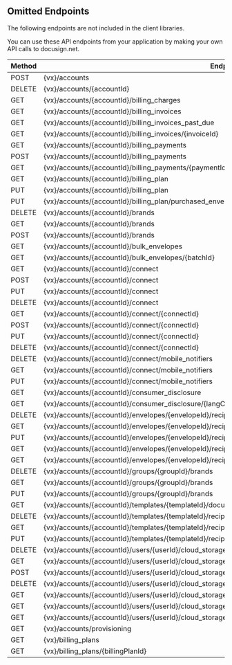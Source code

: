 ## Omitted Endpoints

The following endpoints are not included in the client libraries.

You can use these API endpoints from your application by making your own API calls to docusign.net.

| Method | Endpoint |
| --- | --- |
| POST | {vx}/accounts |
| DELETE | {vx}/accounts/{accountId} |
| GET | {vx}/accounts/{accountId}/billing_charges |
| GET | {vx}/accounts/{accountId}/billing_invoices |
| GET | {vx}/accounts/{accountId}/billing_invoices_past_due |
| GET | {vx}/accounts/{accountId}/billing_invoices/{invoiceId} |
| GET | {vx}/accounts/{accountId}/billing_payments |
| POST | {vx}/accounts/{accountId}/billing_payments |
| GET | {vx}/accounts/{accountId}/billing_payments/{paymentId} |
| GET | {vx}/accounts/{accountId}/billing_plan |
| PUT | {vx}/accounts/{accountId}/billing_plan |
| PUT | {vx}/accounts/{accountId}/billing_plan/purchased_envelopes |
| DELETE | {vx}/accounts/{accountId}/brands |
| GET | {vx}/accounts/{accountId}/brands |
| POST | {vx}/accounts/{accountId}/brands |
| GET | {vx}/accounts/{accountId}/bulk_envelopes |
| GET | {vx}/accounts/{accountId}/bulk_envelopes/{batchId} |
| GET | {vx}/accounts/{accountId}/connect |
| POST | {vx}/accounts/{accountId}/connect |
| PUT | {vx}/accounts/{accountId}/connect |
| DELETE | {vx}/accounts/{accountId}/connect |
| GET | {vx}/accounts/{accountId}/connect/{connectId} |
| POST | {vx}/accounts/{accountId}/connect/{connectId} |
| PUT | {vx}/accounts/{accountId}/connect/{connectId} |
| DELETE | {vx}/accounts/{accountId}/connect/{connectId} |
| DELETE | {vx}/accounts/{accountId}/connect/mobile_notifiers |
| GET | {vx}/accounts/{accountId}/connect/mobile_notifiers |
| PUT | {vx}/accounts/{accountId}/connect/mobile_notifiers |
| GET | {vx}/accounts/{accountId}/consumer_disclosure |
| GET | {vx}/accounts/{accountId}/consumer_disclosure/{langCode} |
| DELETE | {vx}/accounts/{accountId}/envelopes/{envelopeId}/recipients/{recipientId}/bulk_recipients |
| GET | {vx}/accounts/{accountId}/envelopes/{envelopeId}/recipients/{recipientId}/bulk_recipients |
| PUT | {vx}/accounts/{accountId}/envelopes/{envelopeId}/recipients/{recipientId}/bulk_recipients |
| GET | {vx}/accounts/{accountId}/envelopes/{envelopeId}/recipients/{recipientId}/consumer_disclosure |
| GET | {vx}/accounts/{accountId}/envelopes/{envelopeId}/recipients/{recipientId}/consumer_disclosure/{langCode} |
| DELETE | {vx}/accounts/{accountId}/groups/{groupId}/brands |
| GET | {vx}/accounts/{accountId}/groups/{groupId}/brands |
| PUT | {vx}/accounts/{accountId}/groups/{groupId}/brands |
| GET | {vx}/accounts/{accountId}/templates/{templateId}/documents/{documentId}/pages/{pageNumber}/page_image |
| DELETE | {vx}/accounts/{accountId}/templates/{templateId}/recipients/{recipientId}/bulk_recipients |
| GET | {vx}/accounts/{accountId}/templates/{templateId}/recipients/{recipientId}/bulk_recipients |
| PUT | {vx}/accounts/{accountId}/templates/{templateId}/recipients/{recipientId}/bulk_recipients |
| DELETE | {vx}/accounts/{accountId}/users/{userId}/cloud_storage |
| GET | {vx}/accounts/{accountId}/users/{userId}/cloud_storage |
| POST | {vx}/accounts/{accountId}/users/{userId}/cloud_storage |
| DELETE | {vx}/accounts/{accountId}/users/{userId}/cloud_storage/{serviceId} |
| GET | {vx}/accounts/{accountId}/users/{userId}/cloud_storage/{serviceId} |
| GET | {vx}/accounts/{accountId}/users/{userId}/cloud_storage/{serviceId}/folders |
| GET | {vx}/accounts/{accountId}/users/{userId}/cloud_storage/{serviceId}/folders/{folderId} |
| GET | {vx}/accounts/provisioning |
| GET | {vx}/billing_plans |
| GET | {vx}/billing_plans/{billingPlanId} |
